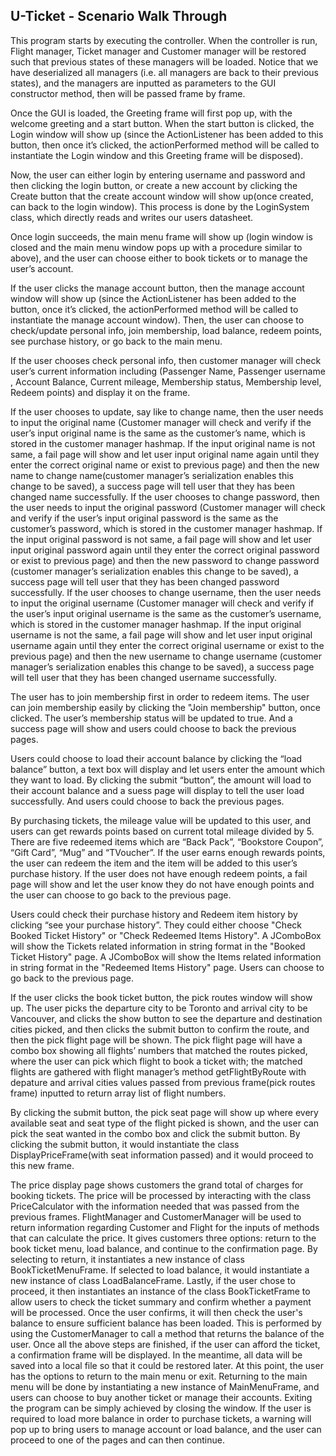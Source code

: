## U-Ticket - Scenario Walk Through
This program starts by executing the controller.
When the controller is run, Flight manager, Ticket manager and Customer manager will be restored such that previous states of these managers will be loaded.
Notice that we have deserialized all managers (i.e. all managers are back to their previous states), and the managers are inputted as parameters to the GUI constructor method, then will be passed frame by frame. 

Once the GUI is loaded, the Greeting frame will first pop up, with the welcome greeting and a start button. When the start button is clicked, the Login window will show up (since the ActionListener has been added to this button, then once it’s clicked, the actionPerformed method will be called to instantiate the Login window and this Greeting frame will be disposed).

Now, the user can either login by entering username and password and then clicking the login button, or create a new account by clicking the Create button that the create account window will show up(once created, can back to the login window). This process is done by the LoginSystem class, which directly reads and writes our users datasheet.

Once login succeeds, the main menu frame will show up (login window is closed and the main menu window pops up with a procedure similar to above), and the user can choose either to book tickets or to manage the user’s account.

If the user clicks the manage account button, then the manage account window will show up (since the ActionListener has been added to the button, once it’s clicked, the actionPerformed method will be called to instantiate the manage account window). Then, the user can choose to check/update personal info, join membership, load balance, redeem points, see purchase history, or go back to the main menu. 

If the user chooses check personal info, then customer manager will check user’s current information including (Passenger Name, Passenger username
, Account Balance, Current mileage, Membership status, Membership level, Redeem points) and display it on the frame.

If the user chooses to update, say like to change name, then the user needs to input the original name (Customer manager will check and verify if the user’s input original name is the same as the customer’s name, which is stored in the customer manager hashmap. If the input original name is not same, a fail page will show and let user input  original name again until they enter the correct original name or exist to previous page) and then the new name to change name(customer manager’s serialization enables this change to be saved), a success page will tell user that they has been changed name successfully. If the user chooses to change password, then the user needs to input the original password (Customer manager will check and verify if the user’s input original password is the same as the customer’s password, which is stored in the customer manager hashmap. If the input original password is not same, a fail page will show and let user input original password again until they enter the correct original password or exist to previous page) and then the new password to change password (customer manager’s serialization enables this change to be saved), a success page will tell user that they has been changed password successfully. If the user chooses to change username, then the user needs to input the original username (Customer manager will check and verify if the user’s input original username is the same as the customer’s username, which is stored in the customer manager hashmap. If the input original username is not the same, a fail page will show and let user input original username again until they enter the correct original username or exist to the previous page) and then the new username to change username (customer manager’s serialization enables this change to be saved), a success page will tell user that they has been changed username successfully.
 
The user has to join membership first in order to redeem items. The user can join membership easily by clicking the "Join membership" button, once clicked. The user’s membership status will be updated to true. And a success page will show and users could choose to back the previous pages.
 
Users could choose to load their account balance by clicking the “load balance” button, a text box will display and let users enter the amount which they want to load. By clicking the submit “button”, the amount will load to their account balance and a suess page will display to tell the user load successfully.  And users could choose to back the previous pages.
 
By purchasing tickets, the mileage value will be updated to this user, and users can get rewards points based on current total mileage divided by 5. There are five redeemed items which are “Back Pack”, “Bookstore Coupon”, “Gift Card”, “Mug” and “TVoucher”. If the user earns enough rewards points, the user can redeem the item and the item will be added to this user’s purchase history. If the user does not have enough redeem points, a fail page will show and let the user know they do not have enough points and the user can choose to go back to the previous page. 
 
Users could check their purchase history and Redeem item history by clicking “see your purchase history”. They could either choose "Check Booked Ticket History" or "Check Redeemed Items History". A JComboBox will show the Tickets related information in string format in the "Booked Ticket History" page. A JComboBox will show the Items related information in string format in the "Redeemed Items History" page. Users can choose to go back to the previous page. 
 
If the user clicks the book ticket button, the pick routes window will show up. The user picks the departure city to be Toronto and arrival city to be Vancouver, and clicks the show button to see the departure and destination cities picked, and then clicks the submit button to confirm the route, and then the pick flight page will be shown. The pick flight page will have a combo box showing all flights’ numbers that matched the routes picked, where the user can pick which flight to book a ticket with; the matched flights are gathered with flight manager’s method getFlightByRoute with depature and arrival cities values passed from previous frame(pick routes frame) inputted to return array list of flight numbers.
 
By clicking the submit button, the pick seat page will show up where every available seat and seat type of the flight picked is shown, and the user can pick the seat wanted in the combo box and click the submit button. By clicking the submit button, it would instantiate the class DisplayPriceFrame(with seat information passed) and it would proceed to this new frame.
 
The price display page shows customers the grand total of charges for booking tickets. The price will be processed by interacting with the class PriceCalculator with the information needed that was passed from the previous frames. FlightManager and CustomerManager will be used to return information regarding Customer and Flight for the inputs of methods that can calculate the price. It gives customers three options: return to the book ticket menu, load balance, and continue to the confirmation page. By selecting to return, it instantiates a new instance of class BookTicketMenuFrame. If selected to load balance, it would instantiate a new instance of class LoadBalanceFrame. Lastly, if the user chose to proceed, it then instantiates an instance of the class BookTicketFrame to allow users to check the ticket summary and confirm whether a payment will be processed. Once the user confirms, it will then check the user's balance to ensure sufficient balance has been loaded. This is performed by using the CustomerManager to call a method that returns the balance of the user. 
Once all the above steps are finished, if the user can afford the ticket, a confirmation frame will be displayed. In the meantime, all data will be saved into a local file so that it could be restored later. At this point, the user has the options to return to the main menu or exit. Returning to the main menu will be done by instantiating a new instance of MainMenuFrame, and users can choose to buy another ticket or manage their accounts. Exiting the program can be simply achieved by closing the window. If the user is required to load more balance in order to purchase tickets, a warning will pop up to bring users to manage account or load balance, and the user can proceed to one of the pages and can then continue.


